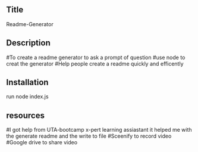 ## Title
Readme-Generator
## Description
#To create a readme generator to ask a prompt of question
#use node to creat the generator 
#Help people create a readme quickly and efficently
## Installation
run node index.js
## resources 
#I got help from UTA-bootcamp x-pert learning assiastant it helped me with the generate readme and the write to file
#Sceenify to record video
#Google drive to share video

  

